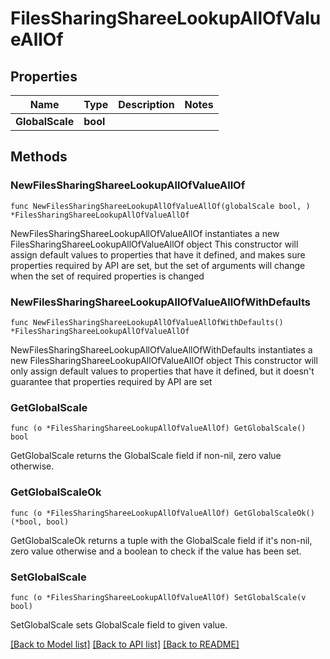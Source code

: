 # FilesSharingShareeLookupAllOfValueAllOf

## Properties

Name | Type | Description | Notes
------------ | ------------- | ------------- | -------------
**GlobalScale** | **bool** |  | 

## Methods

### NewFilesSharingShareeLookupAllOfValueAllOf

`func NewFilesSharingShareeLookupAllOfValueAllOf(globalScale bool, ) *FilesSharingShareeLookupAllOfValueAllOf`

NewFilesSharingShareeLookupAllOfValueAllOf instantiates a new FilesSharingShareeLookupAllOfValueAllOf object
This constructor will assign default values to properties that have it defined,
and makes sure properties required by API are set, but the set of arguments
will change when the set of required properties is changed

### NewFilesSharingShareeLookupAllOfValueAllOfWithDefaults

`func NewFilesSharingShareeLookupAllOfValueAllOfWithDefaults() *FilesSharingShareeLookupAllOfValueAllOf`

NewFilesSharingShareeLookupAllOfValueAllOfWithDefaults instantiates a new FilesSharingShareeLookupAllOfValueAllOf object
This constructor will only assign default values to properties that have it defined,
but it doesn't guarantee that properties required by API are set

### GetGlobalScale

`func (o *FilesSharingShareeLookupAllOfValueAllOf) GetGlobalScale() bool`

GetGlobalScale returns the GlobalScale field if non-nil, zero value otherwise.

### GetGlobalScaleOk

`func (o *FilesSharingShareeLookupAllOfValueAllOf) GetGlobalScaleOk() (*bool, bool)`

GetGlobalScaleOk returns a tuple with the GlobalScale field if it's non-nil, zero value otherwise
and a boolean to check if the value has been set.

### SetGlobalScale

`func (o *FilesSharingShareeLookupAllOfValueAllOf) SetGlobalScale(v bool)`

SetGlobalScale sets GlobalScale field to given value.



[[Back to Model list]](../README.md#documentation-for-models) [[Back to API list]](../README.md#documentation-for-api-endpoints) [[Back to README]](../README.md)



